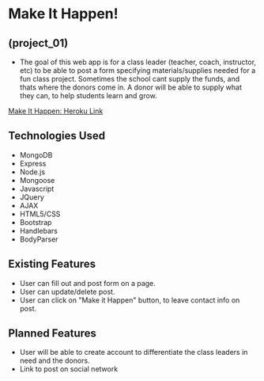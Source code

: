 # Make It Happen! 
## (project_01)

* The goal of this web app is for a class leader (teacher, coach, instructor, etc) to be able to post a form specifying materials/supplies needed for a fun class project. Sometimes the school cant supply the funds, and thats where the donors come in. A donor will be able to supply what they can, to help students learn and grow.

[Make It Happen: Heroku Link](https://rocky-ridge-63721.herokuapp.com/)

## Technologies Used

* MongoDB
* Express
* Node.js
* Mongoose
* Javascript
* JQuery
* AJAX
* HTML5/CSS
* Bootstrap
* Handlebars
* BodyParser

## Existing Features

* User can fill out and post form on a page.
* User can update/delete post.
* User can click on "Make it Happen" button, to leave contact info on post.


## Planned Features

* User will be able to create account to differentiate the class leaders in need and the donors.
* Link to post on social network



